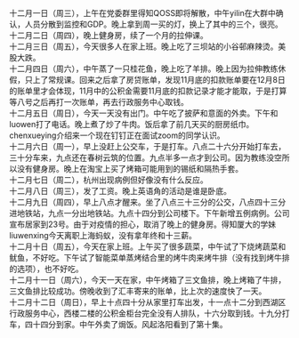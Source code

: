 十二月一日（周三），上午在党委群里得知QOSS即将解散，中午yilin在大群中确认，人员分散到监控和GDP。晚上拿到周一买的灯，换上了其中的三个，很亮。</br>
十二月二日（周四），晚上健身房，续了一个月的拉伸课。</br>
十二月三日（周五），今天很多人在家上班。晚上吃了三坝站的小谷邨麻辣烫。美股大跌。</br>
十二月四日（周六），中午蒸了一只桂花鱼，晚上吃了羊排。晚上因为拉伸教练休假，只上了常规课。回来之后拿了房贷账单，发现11月底的扣款账单要在12月8日的账单里才会体现，11月中的公积金需要11月底的扣款记录才能才能取，于是打算等八号之后再打一次账单，再去行政服务中心取钱。</br>
十二月五日（周日），今天一天没有出门。中午吃了披萨和意面的外卖。下午和luowen打了电话。晚上煮了炒了牛肉。饭后拿了前几天买的厨房纸巾。chenxueying介绍来一个现在钉钉正在面试zoom的同学认识。</br> 
十二月六日（周一），早上没赶上公交车，于是打车。八点二十六分开始打车去，三十分车来，九点还在春树云筑的位置。九点半多一点才到公司。因为教练没空所以没有健身房。晚上在淘宝上买了烤箱可能用到的锡纸和隔热手套。</br>
十二月七日（周二），杭州出现病例但好像没有什么反应。</br>
十二月八日（周三），发了工资。晚上英语角的活动是谁是卧底。</br>
十二月九日（周四），早上八点才醒来。坐了八点三十三分的公交，八点四十三分进地铁站，九点一分出地铁站。九点十四分到公司楼下。下午新增五例病例。公司宣布居家到23号。由于对疫情的担心，取消了晚上的健身房。得知厦大的学妹liuwenxing今天离职上海蚂蚁，没有拿年终和十三薪。</br>
十二月十日（周五），今天在家上班。上午买了很多蔬菜，中午试了下烧烤蔬菜和鱿鱼，不好吃。下午试了智能菜单蒸烤结合里的烤牛肉来烤牛排（没有找到烤牛排的选项），也不好吃。</br>
十二月十一日（周六），今天一天在家，中午烤箱了三文鱼排，晚上烤箱了牛排，三文鱼排比较成功。傍晚收到了汇丰寄来的账单，比上次的速度快了一天。</br>
十二月十二日（周日），早上十点四十分从家里打车出发，十一点十二分到西湖区行政服务中心，西楼二楼的公积金柜台完全没有人排队，十六分取到钱。十九分打车，四十四分到家。中午外卖了焗饭。风起洛阳看到了第十集。</br>
